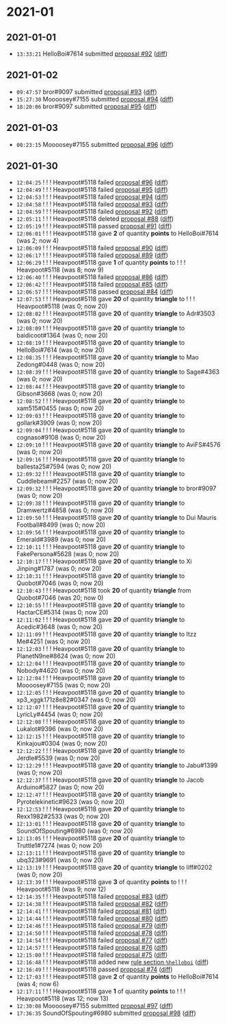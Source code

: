 # 2021-01

## 2021-01-01

* `13:33:21` HelloBoi#7614 submitted [proposal #92](../proposals.md#92) ([diff](https://github.com/Quonauts/Quonauts-11/commit/966ff1cfef8407fb3fadc3b5a443c580e10eb5f4))

## 2021-01-02

* `09:47:57` bror#9097 submitted [proposal #93](../proposals.md#93) ([diff](https://github.com/Quonauts/Quonauts-11/commit/fe19b141c3ed05f9394fc6c1ffe099f96e223b6c))
* `15:27:30` Moooosey#7155 submitted [proposal #94](../proposals.md#94) ([diff](https://github.com/Quonauts/Quonauts-11/commit/94649e7462472bac79d38aea9f86dbd457feaaea))
* `18:20:06` bror#9097 submitted [proposal #95](../proposals.md#95) ([diff](https://github.com/Quonauts/Quonauts-11/commit/db87c476da4a602ad496de6c875e79ca2af4a964))

## 2021-01-03

* `00:23:15` Moooosey#7155 submitted [proposal #96](../proposals.md#96) ([diff](https://github.com/Quonauts/Quonauts-11/commit/513f046616cfb4419cc8bbe8de7e96b75a207dd4))

## 2021-01-30

* `12:04:25` ! ! ! Heavpoot#5118 failed [proposal #96](../proposals.md#96) ([diff](https://github.com/Quonauts/Quonauts-11/commit/5eae0a5ab8be88f9a7f0dafe0f4e5d5a2e717ad3))
* `12:04:49` ! ! ! Heavpoot#5118 failed [proposal #95](../proposals.md#95) ([diff](https://github.com/Quonauts/Quonauts-11/commit/48d5994b82431fef7683b12417e5792b9bb26730))
* `12:04:53` ! ! ! Heavpoot#5118 failed [proposal #94](../proposals.md#94) ([diff](https://github.com/Quonauts/Quonauts-11/commit/5aa3d910dc05e07777346e563ff6bb3c786f9013))
* `12:04:58` ! ! ! Heavpoot#5118 failed [proposal #93](../proposals.md#93) ([diff](https://github.com/Quonauts/Quonauts-11/commit/a1add517f4a051aa8826d1749f361f0f0b1718f2))
* `12:04:59` ! ! ! Heavpoot#5118 failed [proposal #92](../proposals.md#92) ([diff](https://github.com/Quonauts/Quonauts-11/commit/28a374f6023caaeccf606aaac7c6becd442c9427))
* `12:05:11` ! ! ! Heavpoot#5118 deleted [proposal #88](../proposals.md#88) ([diff](https://github.com/Quonauts/Quonauts-11/commit/40a7133c2b49546b2728a762d0513808f8ed939e))
* `12:05:19` ! ! ! Heavpoot#5118 passed [proposal #91](../proposals.md#91) ([diff](https://github.com/Quonauts/Quonauts-11/commit/e54d24898348c330f6721906d2e561ce3cd95a7b))
* `12:06:01` ! ! ! Heavpoot#5118 gave **2** of quantity **points** to HelloBoi#7614 (was 2; now 4)
* `12:06:09` ! ! ! Heavpoot#5118 failed [proposal #90](../proposals.md#90) ([diff](https://github.com/Quonauts/Quonauts-11/commit/a43f4380bcdade7ecfbd4d31ef669e2b2a775bc1))
* `12:06:17` ! ! ! Heavpoot#5118 failed [proposal #89](../proposals.md#89) ([diff](https://github.com/Quonauts/Quonauts-11/commit/3eb6751fafcc041d088d4ab993ecdb857a421ce2))
* `12:06:29` ! ! ! Heavpoot#5118 gave **1** of quantity **points** to ! ! ! Heavpoot#5118 (was 8; now 9)
* `12:06:40` ! ! ! Heavpoot#5118 failed [proposal #86](../proposals.md#86) ([diff](https://github.com/Quonauts/Quonauts-11/commit/1b33a68e9f0a1e0cae2a745963c5f705b37ecd7b))
* `12:06:42` ! ! ! Heavpoot#5118 failed [proposal #85](../proposals.md#85) ([diff](https://github.com/Quonauts/Quonauts-11/commit/4cf4439e70632098c88006b1821f895fb846ca58))
* `12:06:57` ! ! ! Heavpoot#5118 passed [proposal #84](../proposals.md#84) ([diff](https://github.com/Quonauts/Quonauts-11/commit/d34cd566a66006fd98200462389be4ce62d8910d))
* `12:07:53` ! ! ! Heavpoot#5118 gave **20** of quantity **triangle** to ! ! ! Heavpoot#5118 (was 0; now 20)
* `12:08:02` ! ! ! Heavpoot#5118 gave **20** of quantity **triangle** to Adr#3503 (was 0; now 20)
* `12:08:09` ! ! ! Heavpoot#5118 gave **20** of quantity **triangle** to baidicoot#1364 (was 0; now 20)
* `12:08:19` ! ! ! Heavpoot#5118 gave **20** of quantity **triangle** to HelloBoi#7614 (was 0; now 20)
* `12:08:35` ! ! ! Heavpoot#5118 gave **20** of quantity **triangle** to Mao Zedong#0448 (was 0; now 20)
* `12:08:39` ! ! ! Heavpoot#5118 gave **20** of quantity **triangle** to Sage#4363 (was 0; now 20)
* `12:08:44` ! ! ! Heavpoot#5118 gave **20** of quantity **triangle** to Gibson#3668 (was 0; now 20)
* `12:08:52` ! ! ! Heavpoot#5118 gave **20** of quantity **triangle** to xam515#0455 (was 0; now 20)
* `12:09:03` ! ! ! Heavpoot#5118 gave **20** of quantity **triangle** to gollark#3909 (was 0; now 20)
* `12:09:04` ! ! ! Heavpoot#5118 gave **20** of quantity **triangle** to cognaso#9108 (was 0; now 20)
* `12:09:10` ! ! ! Heavpoot#5118 gave **20** of quantity **triangle** to AviFS#4576 (was 0; now 20)
* `12:09:16` ! ! ! Heavpoot#5118 gave **20** of quantity **triangle** to ballesta25#7594 (was 0; now 20)
* `12:09:32` ! ! ! Heavpoot#5118 gave **20** of quantity **triangle** to Cuddlebeam#2257 (was 0; now 20)
* `12:09:32` ! ! ! Heavpoot#5118 gave **20** of quantity **triangle** to bror#9097 (was 0; now 20)
* `12:09:38` ! ! ! Heavpoot#5118 gave **20** of quantity **triangle** to Dramwertz#4858 (was 0; now 20)
* `12:09:50` ! ! ! Heavpoot#5118 gave **20** of quantity **triangle** to Dui Mauris Football#8499 (was 0; now 20)
* `12:09:56` ! ! ! Heavpoot#5118 gave **20** of quantity **triangle** to Emerald#3989 (was 0; now 20)
* `12:10:11` ! ! ! Heavpoot#5118 gave **20** of quantity **triangle** to FakePersona#5628 (was 0; now 20)
* `12:10:17` ! ! ! Heavpoot#5118 gave **20** of quantity **triangle** to Xi Jinping#1787 (was 0; now 20)
* `12:10:31` ! ! ! Heavpoot#5118 gave **20** of quantity **triangle** to Quobot#7046 (was 0; now 20)
* `12:10:43` ! ! ! Heavpoot#5118 took **20** of quantity **triangle** from Quobot#7046 (was 20; now 0)
* `12:10:55` ! ! ! Heavpoot#5118 gave **20** of quantity **triangle** to HactarCE#5314 (was 0; now 20)
* `12:11:02` ! ! ! Heavpoot#5118 gave **20** of quantity **triangle** to Acedic#3648 (was 0; now 20)
* `12:11:09` ! ! ! Heavpoot#5118 gave **20** of quantity **triangle** to Itzz Me#4251 (was 0; now 20)
* `12:12:03` ! ! ! Heavpoot#5118 gave **20** of quantity **triangle** to PlanetN9ne#8624 (was 0; now 20)
* `12:12:04` ! ! ! Heavpoot#5118 gave **20** of quantity **triangle** to Nobody#4620 (was 0; now 20)
* `12:12:04` ! ! ! Heavpoot#5118 gave **20** of quantity **triangle** to Moooosey#7155 (was 0; now 20)
* `12:12:05` ! ! ! Heavpoot#5118 gave **20** of quantity **triangle** to xp3_xggk171z8e82#0347 (was 0; now 20)
* `12:12:07` ! ! ! Heavpoot#5118 gave **20** of quantity **triangle** to LyricLy#4454 (was 0; now 20)
* `12:12:08` ! ! ! Heavpoot#5118 gave **20** of quantity **triangle** to Lukalot#9396 (was 0; now 20)
* `12:12:15` ! ! ! Heavpoot#5118 gave **20** of quantity **triangle** to Kinkajou#0304 (was 0; now 20)
* `12:12:22` ! ! ! Heavpoot#5118 gave **20** of quantity **triangle** to Jerdle#5539 (was 0; now 20)
* `12:12:29` ! ! ! Heavpoot#5118 gave **20** of quantity **triangle** to Jabu#1399 (was 0; now 20)
* `12:12:37` ! ! ! Heavpoot#5118 gave **20** of quantity **triangle** to Jacob Arduino#5827 (was 0; now 20)
* `12:12:47` ! ! ! Heavpoot#5118 gave **20** of quantity **triangle** to Pyrotelekinetic#9623 (was 0; now 20)
* `12:12:53` ! ! ! Heavpoot#5118 gave **20** of quantity **triangle** to Rexx1982#2533 (was 0; now 20)
* `12:13:01` ! ! ! Heavpoot#5118 gave **20** of quantity **triangle** to SoundOfSpouting#6980 (was 0; now 20)
* `12:13:05` ! ! ! Heavpoot#5118 gave **20** of quantity **triangle** to Truttle1#7274 (was 0; now 20)
* `12:13:11` ! ! ! Heavpoot#5118 gave **20** of quantity **triangle** to ubq323#9691 (was 0; now 20)
* `12:13:19` ! ! ! Heavpoot#5118 gave **20** of quantity **triangle** to liff#0202 (was 0; now 20)
* `12:13:39` ! ! ! Heavpoot#5118 gave **3** of quantity **points** to ! ! ! Heavpoot#5118 (was 9; now 12)
* `12:14:35` ! ! ! Heavpoot#5118 failed [proposal #83](../proposals.md#83) ([diff](https://github.com/Quonauts/Quonauts-11/commit/4c7da06b2eb992a100b33468832598354ec0b114))
* `12:14:38` ! ! ! Heavpoot#5118 failed [proposal #82](../proposals.md#82) ([diff](https://github.com/Quonauts/Quonauts-11/commit/b8c113c47cfee8dae21482e7191b5544f7ef23fe))
* `12:14:41` ! ! ! Heavpoot#5118 failed [proposal #81](../proposals.md#81) ([diff](https://github.com/Quonauts/Quonauts-11/commit/b81056c36d8f59f2f5bfb8428b796d436fad2a6c))
* `12:14:44` ! ! ! Heavpoot#5118 failed [proposal #80](../proposals.md#80) ([diff](https://github.com/Quonauts/Quonauts-11/commit/cc758d55301eebe7c0cbb9e68306d38ae7d3e483))
* `12:14:46` ! ! ! Heavpoot#5118 failed [proposal #79](../proposals.md#79) ([diff](https://github.com/Quonauts/Quonauts-11/commit/4b2a5cfd492dc1b3b988abe8f5bcfc5890dd5200))
* `12:14:50` ! ! ! Heavpoot#5118 failed [proposal #78](../proposals.md#78) ([diff](https://github.com/Quonauts/Quonauts-11/commit/fa399cc99b5daf3b0f8d5d8edc9d3791840f189b))
* `12:14:54` ! ! ! Heavpoot#5118 failed [proposal #77](../proposals.md#77) ([diff](https://github.com/Quonauts/Quonauts-11/commit/79ae3356121872f872d009dacdafd560a17a3015))
* `12:14:57` ! ! ! Heavpoot#5118 failed [proposal #76](../proposals.md#76) ([diff](https://github.com/Quonauts/Quonauts-11/commit/211b2f2bd43b1e1760050e527ee051b550622113))
* `12:15:00` ! ! ! Heavpoot#5118 failed [proposal #75](../proposals.md#75) ([diff](https://github.com/Quonauts/Quonauts-11/commit/08008b36854ac12fba2390fba4c81862ca6a943f))
* `12:16:48` ! ! ! Heavpoot#5118 added new [rule section `%helloboi`](../rules.md#helloboi) ([diff](https://github.com/Quonauts/Quonauts-11/commit/5bd278657ac4a5e51281f8d445203573c44ae376))
* `12:16:49` ! ! ! Heavpoot#5118 passed [proposal #74](../proposals.md#74) ([diff](https://github.com/Quonauts/Quonauts-11/commit/333094191477f300a59fbba2543ea5866f81ce38))
* `12:17:03` ! ! ! Heavpoot#5118 gave **2** of quantity **points** to HelloBoi#7614 (was 4; now 6)
* `12:17:11` ! ! ! Heavpoot#5118 gave **1** of quantity **points** to ! ! ! Heavpoot#5118 (was 12; now 13)
* `12:30:08` Moooosey#7155 submitted [proposal #97](../proposals.md#97) ([diff](https://github.com/Quonauts/Quonauts-11/commit/0fb6193c66e80f12a60061df0dcf3119c851d472))
* `17:36:35` SoundOfSpouting#6980 submitted [proposal #98](../proposals.md#98) ([diff](https://github.com/Quonauts/Quonauts-11/commit/9b81bfdcf0dedd5c044eee4daf3674e9a8a94e85))
